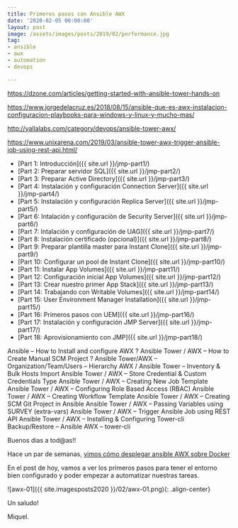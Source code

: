 ```yaml
---
title: Primeros pasos con Ansible AWX
date: '2020-02-05 00:00:00'
layout: post
image: /assets/images/posts/2019/02/performance.jpg
tag:
- ansible
- awx
- automation
- devops

---
```


https://dzone.com/articles/getting-started-with-ansible-tower-hands-on

https://www.jorgedelacruz.es/2018/08/15/ansible-que-es-awx-instalacion-configuracion-playbooks-para-windows-y-linux-y-mucho-mas/

http://yallalabs.com/category/devops/ansible-tower-awx/

https://www.unixarena.com/2019/03/ansible-tower-awx-trigger-ansible-job-using-rest-api.html/

- [Part 1: Introducción]({{ site.url }}/jmp-part1/)
- [Part 2: Preparar servidor SQL]({{ site.url }}/jmp-part2/)
- [Part 3: Preparar Active Directory]({{ site.url }}/jmp-part3/)
- [Part 4: Instalación y configuración Connection Server]({{ site.url }}/jmp-part4/)
- [Part 5: Instalación y configuración Replica Server]({{ site.url }}/jmp-part5/)
- [Part 6: Intalación y configuración de Security Server]({{ site.url }}/jmp-part6/)
- [Part 7: Intalación y configuración de UAG]({{ site.url }}/jmp-part7/)
- [Part 8: Instalación certificado (opcional)]({{ site.url }}/jmp-part8/)
- [Part 9: Preparar plantilla master para Instant Clone]({{ site.url }}/jmp-part9/)
- [Part 10: Configurar un pool de Instant Clone]({{ site.url }}/jmp-part10/)
- [Part 11: Instalar App Volumes]({{ site.url }}/jmp-part11/)
- [Part 12: Configuración inicial App Volumes]({{ site.url }}/jmp-part12/)
- [Part 13: Crear nuestro primer App Stack]({{ site.url }}/jmp-part13/)
- [Part 14: Trabajando con Writable Volumes]({{ site.url }}/jmp-part14/)
- [Part 15: User Environment Manager Installation]({{ site.url }}/jmp-part15/)
- [Part 16: Primeros pasos con UEM]({{ site.url }}/jmp-part16/)
- [Part 17: Instalación y configuración JMP Server]({{ site.url }}/jmp-part17/)
- [Part 18: Aprovisionamiento con JMP]({{ site.url }}/jmp-part18/)

Ansible – How to Install and configure AWX ?
Ansible Tower / AWX – How to Create Manual SCM Project ?
Ansible Tower/AWX – Organization/Team/Users – Hierarchy
AWX / Ansible Tower – Inventory & Bulk Hosts Import
Ansible Tower / AWX – Store Credential & Custom Credentials Type
Ansible Tower / AWX – Creating New Job Template
Ansible Tower / AWX – Configuring Role Based Access (RBAC)
Ansible Tower / AWX – Creating Workflow Template
Ansible Tower / AWX – Creating SCM Git Project in Ansible
Ansible Tower / AWX – Passing Variables using SURVEY (extra-vars)
Ansible Tower / AWX – Trigger Ansible Job using REST API
Ansible Tower / AWX – Installing & Configuring Tower-cli
Backup/Restore – Ansible AWX – tower-cli


Buenos dias a tod@as!!

Hace un par de semanas, [vimos cómo desplegar ansible AWX sobre Docker](https://miquelmariano.github.io/2020/01/15/instalacion-ansible-awx-docker-centos7/)

En el post de hoy, vamos a ver los primeros pasos para tener el entorno bien configurado y poder empezar a automatizar nuestras tareas.

![awx-01]({{ site.imagesposts2020 }}/02/awx-01.png){: .align-center}

Un saludo!

Miquel.


